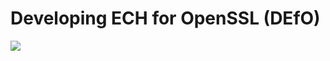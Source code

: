 # Developing ECH for OpenSSL (DEfO)

![](https://github.com/defo-project/openssl/actions/workflows/packages.yaml/badge.svg)
